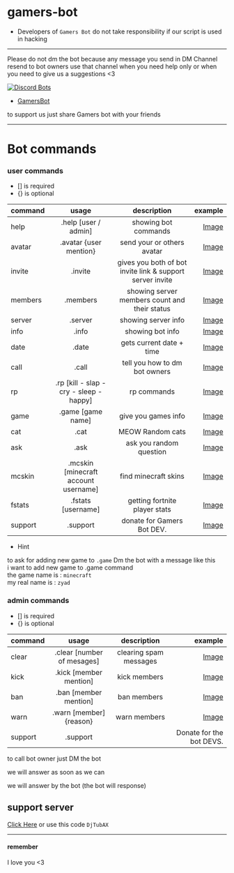 # gamers-bot

- Developers of `Gamers Bot` do not take responsibility if our script is used in hacking
-----------------------------------------------------------------------------------------

Please do not dm the bot because any message you send in DM Channel resend to bot owners
use that channel when you need help only or when you need to give us a suggestions <3

[![Discord Bots](https://discordbots.org/api/widget/427751395123265546.svg)](https://discordbots.org/bot/427751395123265546)

- [GamersBot](https://discordbots.org/bot/427751395123265546)

to support us just share Gamers bot with your friends 

---
# Bot commands

### user commands  
- [] is required   
- {} is optional   

| command       | usage         | description  | example |
| ------------- |:-------------:|:------------:|--------:|
| help      | .help [user / admin] | showing bot commands        | [Image](https://raw.githubusercontent.com/ZezoCraft/gamers-bot/master/exampels/help.png) |
| avatar      | .avatar {user mention} | send your or others avatar | [Image](https://raw.githubusercontent.com/ZezoCraft/gamers-bot/master/exampels/avatar.png) |
| invite | .invite | gives you both of bot invite link & support server invite | [Image](https://raw.githubusercontent.com/ZezoCraft/gamers-bot/master/exampels/invite.png) |
| members | .members | showing server members count and their status | [Image](https://raw.githubusercontent.com/ZezoCraft/gamers-bot/master/exampels/members.png) |
| server | .server | showing server info | [Image](https://raw.githubusercontent.com/ZezoCraft/gamers-bot/master/exampels/server.png) |
| info | .info | showing bot info | [Image](https://raw.githubusercontent.com/ZezoCraft/gamers-bot/master/exampels/info.png) |
| date | .date | gets current date + time | [Image](https://raw.githubusercontent.com/ZezoCraft/gamers-bot/master/exampels/date.png) |
| call | .call | tell you how to dm bot owners | [Image](https://raw.githubusercontent.com/ZezoCraft/gamers-bot/master/exampels/call.png) |
| rp | .rp [kill - slap - cry - sleep - happy]| rp commands | [Image](https://raw.githubusercontent.com/ZezoCraft/gamers-bot/master/exampels/rp.png) |
| game | .game [game name] | give you games info | [Image](https://raw.githubusercontent.com/ZezoCraft/gamers-bot/master/exampels/game.png) |
| cat | .cat | MEOW Random cats | [Image](https://raw.githubusercontent.com/ZezoCraft/gamers-bot/master/exampels/cat.png) |
| ask | .ask | ask you random question | [Image](https://raw.githubusercontent.com/ZezoCraft/gamers-bot/master/exampels/ask.png) |
| mcskin | .mcskin [minecraft account username] | find minecraft skins | [Image](https://raw.githubusercontent.com/ZezoCraft/gamers-bot/master/exampels/mcskin.png) |
| fstats | .fstats [username] | getting fortnite player stats | [Image](https://raw.githubusercontent.com/ZezoCraft/gamers-bot/master/exampels/fstats.png) |
| support | .support | donate for Gamers Bot DEV. | [Image](https://raw.githubusercontent.com/ZezoCraft/gamers-bot/master/exampels/support.png) |

- Hint

to ask for adding new game to `.game` Dm the bot with a message like this  
i want to add new game to .game command  
the game name is : `minecraft`  
my real name is : `zyad`  
  
    
### admin commands
- [] is required   
- {} is optional   

| command       | usage         | description  | example |
| ------------- |:-------------:|:------------:|--------:|
| clear | .clear [number of mesages] | clearing spam messages | [Image](https://raw.githubusercontent.com/ZezoCraft/gamers-bot/master/exampels/clear.png) |
| kick | .kick [member mention] | kick members | [Image](https://raw.githubusercontent.com/ZezoCraft/gamers-bot/master/exampels/kick.png) |
| ban | .ban [member mention] | ban members | [Image](https://raw.githubusercontent.com/ZezoCraft/gamers-bot/master/exampels/ban.png) |
| warn | .warn [member] {reason} | warn members | [Image](https://raw.githubusercontent.com/ZezoCraft/gamers-bot/master/exampels/warn.png) |
| support | .support | | Donate for the bot DEVS. | 


to call bot owner just DM the bot 

we will answer as soon as we can 

we will answer by the bot (the bot will response)

support server 
--
[Click Here](https://discord.gg/DjTubAX)
or use this code `DjTubAX`

---

#### remember

I love you <3
